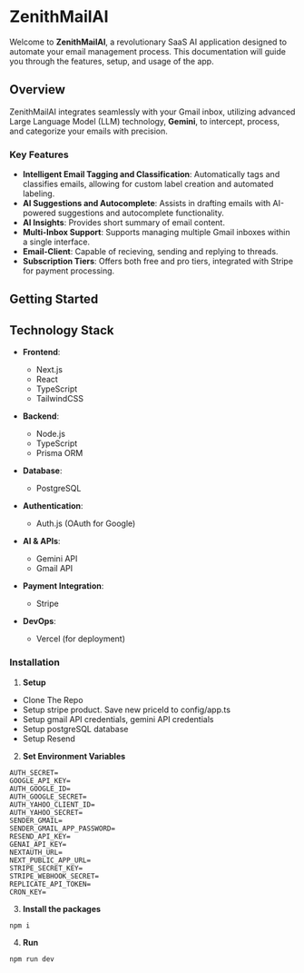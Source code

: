 # ZenithMailAI

Welcome to **ZenithMailAI**, a revolutionary SaaS AI application designed to automate your email management process. This documentation will guide you through the features, setup, and usage of the app.

## Overview

ZenithMailAI integrates seamlessly with your Gmail inbox, utilizing advanced Large Language Model (LLM) technology, **Gemini**, to intercept, process, and categorize your emails with precision.

### Key Features

- **Intelligent Email Tagging and Classification**: Automatically tags and classifies emails, allowing for custom label creation and automated labeling.
- **AI Suggestions and Autocomplete**: Assists in drafting emails with AI-powered suggestions and autocomplete functionality.
- **AI Insights**: Provides short summary of email content.
- **Multi-Inbox Support**: Supports managing multiple Gmail inboxes within a single interface.
- **Email-Client**: Capable of recieving, sending and replying to threads. 
- **Subscription Tiers**: Offers both free and pro tiers, integrated with Stripe for payment processing.

## Getting Started

## Technology Stack

- **Frontend**: 
  - Next.js
  - React
  - TypeScript
  - TailwindCSS

- **Backend**:
  - Node.js
  - TypeScript
  - Prisma ORM

- **Database**: 
  - PostgreSQL

- **Authentication**: 
  - Auth.js (OAuth for Google)

- **AI & APIs**:
  - Gemini API
  - Gmail API

- **Payment Integration**: 
  - Stripe

- **DevOps**: 
  - Vercel (for deployment)

### Installation

1. **Setup**
- Clone The Repo
- Setup stripe product. Save new priceId to config/app.ts
- Setup gmail API credentials, gemini API credentials
- Setup postgreSQL database
- Setup Resend 

2. **Set Environment Variables**
```
AUTH_SECRET=
GOOGLE_API_KEY=
AUTH_GOOGLE_ID=
AUTH_GOOGLE_SECRET=
AUTH_YAHOO_CLIENT_ID=
AUTH_YAHOO_SECRET=
SENDER_GMAIL=
SENDER_GMAIL_APP_PASSWORD=
RESEND_API_KEY=
GENAI_API_KEY=
NEXTAUTH_URL=
NEXT_PUBLIC_APP_URL=
STRIPE_SECRET_KEY=
STRIPE_WEBHOOK_SECRET=
REPLICATE_API_TOKEN=
CRON_KEY=
```
3. **Install the packages**
```
npm i
```
4. **Run**
```
npm run dev
```
